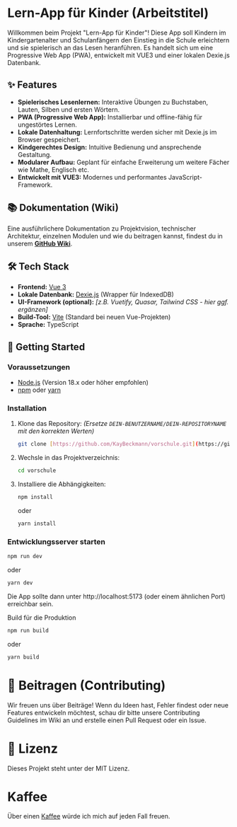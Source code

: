 # Lern-App für Kinder (Arbeitstitel)

Willkommen beim Projekt "Lern-App für Kinder"! Diese App soll Kindern im Kindergartenalter und Schulanfängern den Einstieg in die Schule erleichtern und sie spielerisch an das Lesen heranführen. Es handelt sich um eine Progressive Web App (PWA), entwickelt mit VUE3 und einer lokalen Dexie.js Datenbank.

## ✨ Features

- **Spielerisches Lesenlernen:** Interaktive Übungen zu Buchstaben, Lauten, Silben und ersten Wörtern.
- **PWA (Progressive Web App):** Installierbar und offline-fähig für ungestörtes Lernen.
- **Lokale Datenhaltung:** Lernfortschritte werden sicher mit Dexie.js im Browser gespeichert.
- **Kindgerechtes Design:** Intuitive Bedienung und ansprechende Gestaltung.
- **Modularer Aufbau:** Geplant für einfache Erweiterung um weitere Fächer wie Mathe, Englisch etc.
- **Entwickelt mit VUE3:** Modernes und performantes JavaScript-Framework.

## 📚 Dokumentation (Wiki)

Eine ausführlichere Dokumentation zu Projektvision, technischer Architektur, einzelnen Modulen und wie du beitragen kannst, findest du in unserem 
[**GitHub Wiki**](https://github.com/KayBeckmann/vorschule/wiki).

## 🛠️ Tech Stack

- **Frontend:** [Vue 3](https://vuejs.org/)
- **Lokale Datenbank:** [Dexie.js](https://dexie.org/) (Wrapper für IndexedDB)
- **UI-Framework (optional):** _[z.B. Vuetify, Quasar, Tailwind CSS - hier ggf. ergänzen]_
- **Build-Tool:** [Vite](https://vitejs.dev/) (Standard bei neuen Vue-Projekten)
- **Sprache:** TypeScript

## 🚀 Getting Started

### Voraussetzungen

- [Node.js](https://nodejs.org/) (Version 18.x oder höher empfohlen)
- [npm](https://www.npmjs.com/) oder [yarn](https://yarnpkg.com/)

### Installation

1.  Klone das Repository:
    _(Ersetze `DEIN-BENUTZERNAME/DEIN-REPOSITORYNAME` mit den korrekten Werten)_

    ```bash
    git clone [https://github.com/KayBeckmann/vorschule.git](https://github.com/KayBeckmann/vorschule.git)
    ```

2.  Wechsle in das Projektverzeichnis:

    ```bash
    cd vorschule
    ```

3.  Installiere die Abhängigkeiten:

    ```bash
    npm install
    ```

    oder

    ```bash
    yarn install
    ```

### Entwicklungsserver starten

```bash
npm run dev
```

oder

```Bash
yarn dev
```

Die App sollte dann unter http://localhost:5173 (oder einem ähnlichen Port) erreichbar sein.

Build für die Produktion
```Bash
npm run build
```

oder

```Bash
yarn build
```

# 🤝 Beitragen (Contributing)
Wir freuen uns über Beiträge! Wenn du Ideen hast, Fehler findest oder neue Features entwickeln möchtest, schau dir bitte unsere Contributing Guidelines im Wiki an und erstelle einen Pull Request oder ein Issue.

# 📝 Lizenz
Dieses Projekt steht unter der MIT Lizenz.

# Kaffee

Über einen
[Kaffee](https://www.buymeacoffee.com/snuppedelua)
würde ich mich auf jeden Fall freuen.
